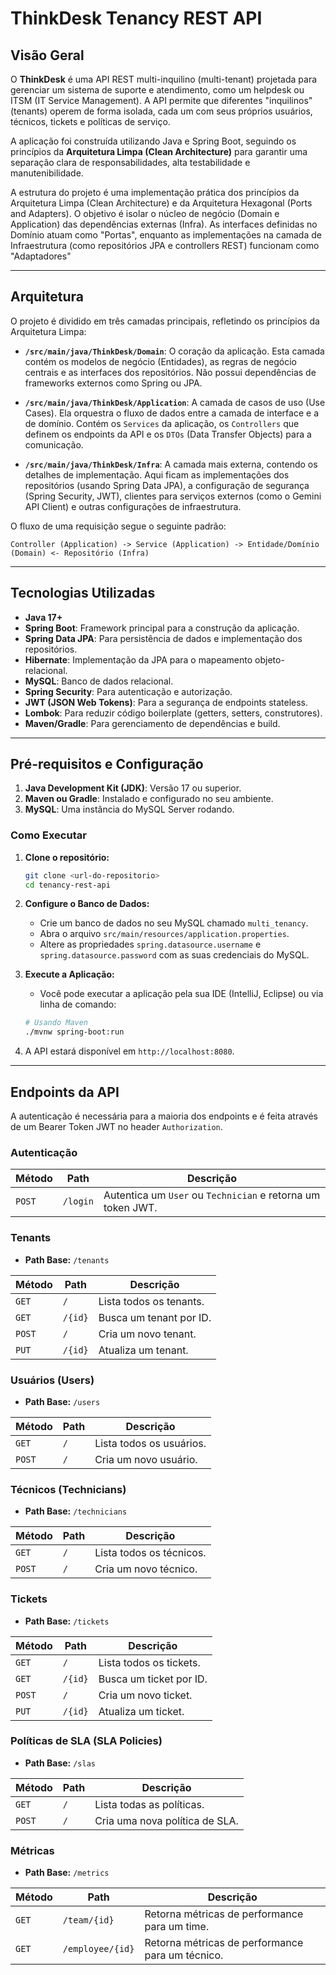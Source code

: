 # ThinkDesk Tenancy REST API

## Visão Geral

O **ThinkDesk** é uma API REST multi-inquilino (multi-tenant) projetada para gerenciar um sistema de suporte e atendimento, como um helpdesk ou ITSM (IT Service Management). A API permite que diferentes "inquilinos" (tenants) operem de forma isolada, cada um com seus próprios usuários, técnicos, tickets e políticas de serviço.

A aplicação foi construída utilizando Java e Spring Boot, seguindo os princípios da **Arquitetura Limpa (Clean Architecture)** para garantir uma separação clara de responsabilidades, alta testabilidade e manutenibilidade.

A estrutura do projeto é uma implementação prática dos princípios da Arquitetura Limpa (Clean Architecture) e da Arquitetura Hexagonal (Ports and Adapters). O objetivo é isolar o núcleo de negócio (Domain e Application) das dependências externas (Infra). As interfaces definidas no Domínio atuam como "Portas", enquanto as implementações na camada de Infraestrutura (como repositórios JPA e controllers REST) funcionam como "Adaptadores"

---

## Arquitetura

O projeto é dividido em três camadas principais, refletindo os princípios da Arquitetura Limpa:

- **`/src/main/java/ThinkDesk/Domain`**: O coração da aplicação. Esta camada contém os modelos de negócio (Entidades), as regras de negócio centrais e as interfaces dos repositórios. Não possui dependências de frameworks externos como Spring ou JPA.

- **`/src/main/java/ThinkDesk/Application`**: A camada de casos de uso (Use Cases). Ela orquestra o fluxo de dados entre a camada de interface e a de domínio. Contém os `Services` da aplicação, os `Controllers` que definem os endpoints da API e os `DTOs` (Data Transfer Objects) para a comunicação.

- **`/src/main/java/ThinkDesk/Infra`**: A camada mais externa, contendo os detalhes de implementação. Aqui ficam as implementações dos repositórios (usando Spring Data JPA), a configuração de segurança (Spring Security, JWT), clientes para serviços externos (como o Gemini API Client) e outras configurações de infraestrutura.

O fluxo de uma requisição segue o seguinte padrão:

`Controller (Application) -> Service (Application) -> Entidade/Domínio (Domain) <- Repositório (Infra)`

---

## Tecnologias Utilizadas

- **Java 17+**
- **Spring Boot**: Framework principal para a construção da aplicação.
- **Spring Data JPA**: Para persistência de dados e implementação dos repositórios.
- **Hibernate**: Implementação da JPA para o mapeamento objeto-relacional.
- **MySQL**: Banco de dados relacional.
- **Spring Security**: Para autenticação e autorização.
- **JWT (JSON Web Tokens)**: Para a segurança de endpoints stateless.
- **Lombok**: Para reduzir código boilerplate (getters, setters, construtores).
- **Maven/Gradle**: Para gerenciamento de dependências e build.

---

## Pré-requisitos e Configuração

1.  **Java Development Kit (JDK)**: Versão 17 ou superior.
2.  **Maven ou Gradle**: Instalado e configurado no seu ambiente.
3.  **MySQL**: Uma instância do MySQL Server rodando.

### Como Executar

1.  **Clone o repositório:**
    ```bash
    git clone <url-do-repositorio>
    cd tenancy-rest-api
    ```

2.  **Configure o Banco de Dados:**
    - Crie um banco de dados no seu MySQL chamado `multi_tenancy`.
    - Abra o arquivo `src/main/resources/application.properties`.
    - Altere as propriedades `spring.datasource.username` e `spring.datasource.password` com as suas credenciais do MySQL.

3.  **Execute a Aplicação:**
    - Você pode executar a aplicação pela sua IDE (IntelliJ, Eclipse) ou via linha de comando:
    ```bash
    # Usando Maven
    ./mvnw spring-boot:run
    ```

4.  A API estará disponível em `http://localhost:8080`.

---

## Endpoints da API

A autenticação é necessária para a maioria dos endpoints e é feita através de um Bearer Token JWT no header `Authorization`.

### Autenticação

| Método | Path       | Descrição                                         |
|--------|------------|-----------------------------------------------------|
| `POST` | `/login`   | Autentica um `User` ou `Technician` e retorna um token JWT. |

### Tenants

- **Path Base:** `/tenants`

| Método | Path       | Descrição                 |
|--------|------------|---------------------------|
| `GET`  | `/`        | Lista todos os tenants.   |
| `GET`  | `/{id}`    | Busca um tenant por ID.   |
| `POST` | `/`        | Cria um novo tenant.      |
| `PUT`  | `/{id}`    | Atualiza um tenant.       |

### Usuários (Users)

- **Path Base:** `/users`

| Método | Path       | Descrição                 |
|--------|------------|---------------------------|
| `GET`  | `/`        | Lista todos os usuários.  |
| `POST` | `/`        | Cria um novo usuário.     |

### Técnicos (Technicians)

- **Path Base:** `/technicians`

| Método | Path       | Descrição                   |
|--------|------------|-----------------------------|
| `GET`  | `/`        | Lista todos os técnicos.    |
| `POST` | `/`        | Cria um novo técnico.       |

### Tickets

- **Path Base:** `/tickets`

| Método | Path       | Descrição                 |
|--------|------------|---------------------------|
| `GET`  | `/`        | Lista todos os tickets.   |
| `GET`  | `/{id}`    | Busca um ticket por ID.   |
| `POST` | `/`        | Cria um novo ticket.      |
| `PUT`  | `/{id}`    | Atualiza um ticket.       |

### Políticas de SLA (SLA Policies)

- **Path Base:** `/slas`

| Método | Path       | Descrição                     |
|--------|------------|-------------------------------|
| `GET`  | `/`        | Lista todas as políticas.     |
| `POST` | `/`        | Cria uma nova política de SLA.|

### Métricas

- **Path Base:** `/metrics`

| Método | Path             | Descrição                                      |
|--------|------------------|------------------------------------------------|
| `GET`  | `/team/{id}`     | Retorna métricas de performance para um time.  |
| `GET`  | `/employee/{id}` | Retorna métricas de performance para um técnico. |


